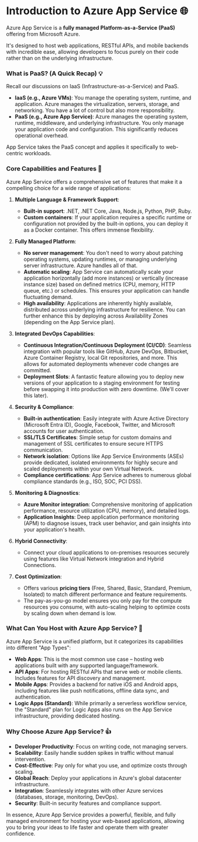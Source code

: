 # Introduction to Azure App Service 🌐

Azure App Service is a **fully managed Platform-as-a-Service (PaaS)** offering from Microsoft Azure. 

It's designed to host web applications, RESTful APIs, and mobile backends with incredible ease, allowing developers to focus purely on their code rather than on the underlying infrastructure.

### What is PaaS? (A Quick Recap) 💡

Recall our discussions on IaaS (Infrastructure-as-a-Service) and PaaS.

* **IaaS (e.g., Azure VMs)**: You manage the operating system, runtime, and application. Azure manages the virtualization, servers, storage, and networking. You have a lot of control but also more responsibility.
* **PaaS (e.g., Azure App Service)**: Azure manages the operating system, runtime, middleware, and underlying infrastructure. You only manage your application code and configuration. This significantly reduces operational overhead.

App Service takes the PaaS concept and applies it specifically to web-centric workloads.

### Core Capabilities and Features 🌟

Azure App Service offers a comprehensive set of features that make it a compelling choice for a wide range of applications:

1.  **Multiple Language & Framework Support**:
    * **Built-in support**: .NET, .NET Core, Java, Node.js, Python, PHP, Ruby.
    * **Custom containers**: If your application requires a specific runtime or configuration not provided by the built-in options, you can deploy it as a Docker container. This offers immense flexibility.

2.  **Fully Managed Platform**:
    * **No server management**: You don't need to worry about patching operating systems, updating runtimes, or managing underlying server infrastructure. Azure handles all of that.
    * **Automatic scaling**: App Service can automatically scale your application horizontally (add more instances) or vertically (increase instance size) based on defined metrics (CPU, memory, HTTP queue, etc.) or schedules. This ensures your application can handle fluctuating demand.
    * **High availability**: Applications are inherently highly available, distributed across underlying infrastructure for resilience. You can further enhance this by deploying across Availability Zones (depending on the App Service plan).

3.  **Integrated DevOps Capabilities**:
    * **Continuous Integration/Continuous Deployment (CI/CD)**: Seamless integration with popular tools like GitHub, Azure DevOps, Bitbucket, Azure Container Registry, local Git repositories, and more. This allows for automated deployments whenever code changes are committed.
    * **Deployment Slots**: A fantastic feature allowing you to deploy new versions of your application to a staging environment for testing before swapping it into production with zero downtime. (We'll cover this later).

4.  **Security & Compliance**:
    * **Built-in authentication**: Easily integrate with Azure Active Directory (Microsoft Entra ID), Google, Facebook, Twitter, and Microsoft accounts for user authentication.
    * **SSL/TLS Certificates**: Simple setup for custom domains and management of SSL certificates to ensure secure HTTPS communication.
    * **Network isolation**: Options like App Service Environments (ASEs) provide dedicated, isolated environments for highly secure and scaled deployments within your own Virtual Network.
    * **Compliance certifications**: App Service adheres to numerous global compliance standards (e.g., ISO, SOC, PCI DSS).

5.  **Monitoring & Diagnostics**:
    * **Azure Monitor integration**: Comprehensive monitoring of application performance, resource utilization (CPU, memory), and detailed logs.
    * **Application Insights**: Deep application performance monitoring (APM) to diagnose issues, track user behavior, and gain insights into your application's health.

6.  **Hybrid Connectivity**:
    * Connect your cloud applications to on-premises resources securely using features like Virtual Network integration and Hybrid Connections.

7.  **Cost Optimization**:
    * Offers various **pricing tiers** (Free, Shared, Basic, Standard, Premium, Isolated) to match different performance and feature requirements.
    * The pay-as-you-go model ensures you only pay for the compute resources you consume, with auto-scaling helping to optimize costs by scaling down when demand is low.

### What Can You Host with Azure App Service? 🤔

Azure App Service is a unified platform, but it categorizes its capabilities into different "App Types":

* **Web Apps**: This is the most common use case – hosting web applications built with any supported language/framework.
* **API Apps**: For hosting RESTful APIs that serve web or mobile clients. Includes features for API discovery and management.
* **Mobile Apps**: Provides a backend for native iOS and Android apps, including features like push notifications, offline data sync, and authentication.
* **Logic Apps (Standard)**: While primarily a serverless workflow service, the "Standard" plan for Logic Apps also runs on the App Service infrastructure, providing dedicated hosting.

### Why Choose Azure App Service? 👍

* **Developer Productivity**: Focus on writing code, not managing servers.
* **Scalability**: Easily handle sudden spikes in traffic without manual intervention.
* **Cost-Effective**: Pay only for what you use, and optimize costs through scaling.
* **Global Reach**: Deploy your applications in Azure's global datacenter infrastructure.
* **Integration**: Seamlessly integrates with other Azure services (databases, storage, monitoring, DevOps).
* **Security**: Built-in security features and compliance support.

In essence, Azure App Service provides a powerful, flexible, and fully managed environment for hosting your web-based applications, allowing you to bring your ideas to life faster and operate them with greater confidence.